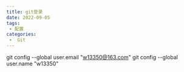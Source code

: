 ```yaml
---
title: git登录
date: 2022-09-05
tags:
 - 配置
categories:
 -  Git
---
```


git config --global user.email "w13350@163.com"
git config --global user.name "w13350"